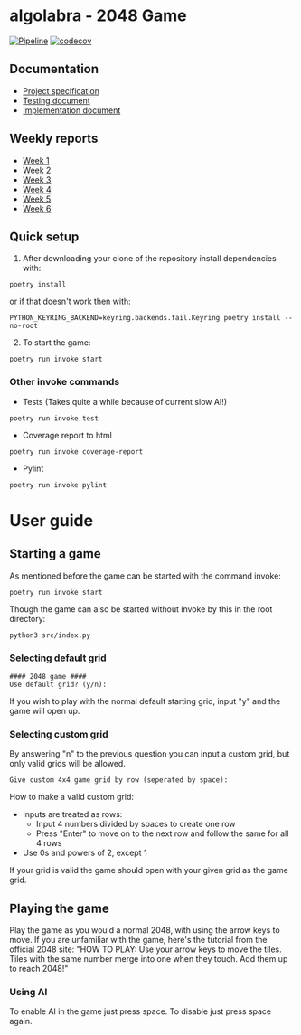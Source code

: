 # algolabra - 2048 Game
[![Pipeline](https://github.com/Eoyie/algolabra/actions/workflows/pipeline.yml/badge.svg)](https://github.com/Eoyie/algolabra/actions/workflows/pipeline.yml)
[![codecov](https://codecov.io/gh/Eoyie/algolabra/graph/badge.svg?token=8VRGDBTIUH)](https://codecov.io/gh/Eoyie/algolabra)

## Documentation
- [Project specification](documentation/Project_specification.md)
- [Testing document](documentation/Testing_document.md)
- [Implementation document](documentation/Implementation_document.md)
  
## Weekly reports

- [Week 1](documentation/Weekly_report_1.md)
- [Week 2](documentation/Weekly_report_2.md)
- [Week 3](documentation/Weekly_report_3.md)
- [Week 4](documentation/Weekly_report_4.md)
- [Week 5](documentation/Weekly_report_5.md)
- [Week 6](documentation/Weekly_report_6.md)

## Quick setup
1. After downloading your clone of the repository install dependencies with:

```
poetry install
```
or if that doesn't work then with:
```
PYTHON_KEYRING_BACKEND=keyring.backends.fail.Keyring poetry install --no-root
```

2. To start the game:
```
poetry run invoke start
```

### Other invoke commands

- Tests (Takes quite a while because of current slow AI!)
```
poetry run invoke test
```
- Coverage report to html
```
poetry run invoke coverage-report
```
- Pylint
```
poetry run invoke pylint
```

# User guide
## Starting a game
As mentioned before the game can be started with the command invoke:
```
poetry run invoke start
```
Though the game can also be started without invoke by this in the root directory:
```
python3 src/index.py
```

### Selecting default grid
```
#### 2048 game ####
Use default grid? (y/n):
```
If you wish to play with the normal default starting grid, input "y" and the game will open up.
### Selecting custom grid
By answering "n" to the previous question you can input a custom grid, but only valid grids will be allowed.
```
Give custom 4x4 game grid by row (seperated by space): 
```
How to make a valid custom grid:
- Inputs are treated as rows:
  - Input 4 numbers divided by spaces to create one row
  - Press "Enter" to move on to the next row and follow the same for all 4 rows
- Use 0s and powers of 2, except 1

If your grid is valid the game should open with your given grid as the game grid.

## Playing the game
Play the game as you would a normal 2048, with using the arrow keys to move. 
If you are unfamiliar with the game, here's the tutorial from the official 2048 site:
"HOW TO PLAY: Use your arrow keys to move the tiles. Tiles with the same number merge into one when they touch. Add them up to reach 2048!"

### Using AI
To enable AI in the game just press space. To disable just press space again.
